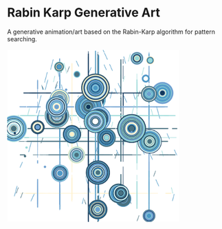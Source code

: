 # Rabin Karp Generative Art
A generative animation/art based on the Rabin-Karp algorithm for pattern searching.  
<br>
<img src = 'sample.png' width = '400' height = '400'/>
